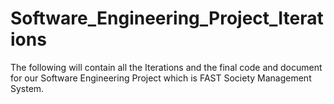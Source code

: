 # Software_Engineering_Project_Iterations
The following will contain all the Iterations and the final code and document for our Software Engineering Project which is FAST Society Management System.
